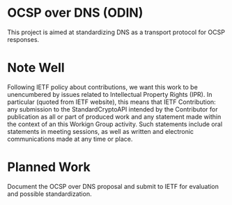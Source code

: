 # OCSP over DNS (ODIN)
This project is aimed at standardizing DNS as a transport protocol for OCSP responses.

# Note Well

Following IETF policy about contributions, we want this work to be unencumbered by issues related to
Intellectual Property Rights (IPR). In particular (quoted from IETF website), this means that IETF
Contribution: any submission to the StandardCryptoAPI intended by the Contributor for publication as
all or part of produced work and any statement made within the context of an this Workign Group activity.
Such statements include oral statements in meeting sessions, as well as written and electronic communications
made at any time or place.

# Planned Work

Document the OCSP over DNS proposal and submit to IETF for evaluation and possible standardization.

